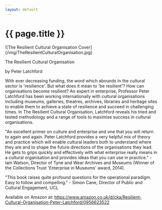 ```yaml
---
layout: default
---
```

# {{ page.title }}

<div class="pull-right">![The Resilient Cultural Organisation Cover]{/img/TheResilientCulturalOrganisation.jpg}</div>

The Resilient Cultural Organisation

by Peter Latchford

With ever decreasing funding, the word which abounds in the cultural sector is 'resilience'. But what does it mean to 'be resilient'? How can organisations become resilient? An expert in enterprise, Professor Peter Latchford has been working internationally with cultural organisations including museums, galleries, theatres, archives, libraries and heritage sites to enable them to achieve a state of resilience and succeed in challenging times. In The Resilient Cultural Organisation, Latchford reveals his tried and tested methodology and a range of tools to maximise success in cultural organisations. 

"An excellent primer on culture and enterprise and one that you will return to again and again. Peter Latchford provides a very helpful mix of theory and practice which will enable cultural leaders both to understand where they are and to shape the future directions of the organisations they lead. He gets to grips quickly and effectively with what enterprise really means in a cultural organisation and provides ideas that you can use in practice." - Iain Watson, Director of Tyne and Wear Archives and Museums (Winner of the Collections Trust 'Enterprise in Museums' award, 2014). 

"This book raises quite profound questions for the operational paradigm. Easy to follow and compelling." - Simon Cane, Director of Public and Cultural Engagement, UCL

Available on Amazon at:
https://www.amazon.co.uk/d/cka/Resilient-Cultural-Organisation-Peter-Latchford/0956623522
